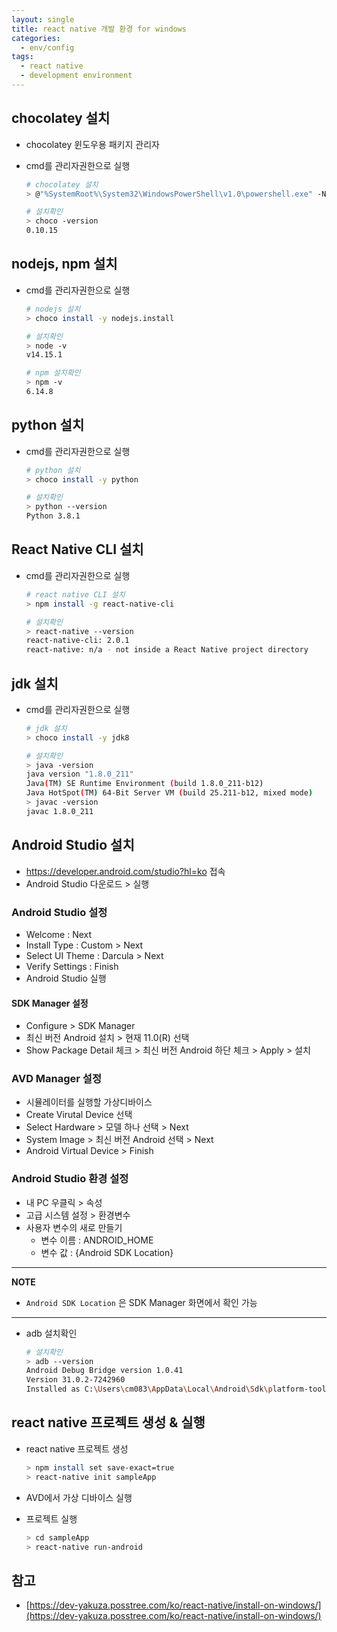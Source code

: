 ```yaml
---
layout: single
title: react native 개발 환경 for windows
categories: 
  - env/config
tags: 
  - react native
  - development environment
---
```


## chocolatey 설치

- chocolatey 윈도우용 패키지 관리자
- cmd를 관리자권한으로 실행

  ~~~bash
  # chocolatey 설치
  > @"%SystemRoot%\System32\WindowsPowerShell\v1.0\powershell.exe" -NoProfile -InputFormat None -ExecutionPolicy Bypass -Command "iex ((New-Object System.Net.WebClient).DownloadString('https://chocolatey.org/install.ps1'))" && SET "PATH=%PATH%;%ALLUSERSPROFILE%\chocolatey\bin"
  
  # 설치확인
  > choco -version
  0.10.15
  ~~~

## nodejs, npm 설치

- cmd를 관리자권한으로 실행

  ~~~bash
  # nodejs 설치
  > choco install -y nodejs.install

  # 설치확인
  > node -v
  v14.15.1

  # npm 설치확인
  > npm -v
  6.14.8
  ~~~

## python 설치

- cmd를 관리자권한으로 실행

  ~~~bash
  # python 설치
  > choco install -y python

  # 설치확인
  > python --version
  Python 3.8.1
  ~~~

## React Native CLI 설치

- cmd를 관리자권한으로 실행

  ~~~bash
  # react native CLI 설치
  > npm install -g react-native-cli

  # 설치확인
  > react-native --version
  react-native-cli: 2.0.1
  react-native: n/a - not inside a React Native project directory
  ~~~

## jdk 설치

- cmd를 관리자권한으로 실행

  ~~~bash
  # jdk 설치
  > choco install -y jdk8

  # 설치확인
  > java -version
  java version "1.8.0_211"
  Java(TM) SE Runtime Environment (build 1.8.0_211-b12)
  Java HotSpot(TM) 64-Bit Server VM (build 25.211-b12, mixed mode)
  > javac -version
  javac 1.8.0_211
  ~~~

## Android Studio 설치

- https://developer.android.com/studio?hl=ko 접속
- Android Studio 다운로드 > 실행

### Android Studio 설정

- Welcome : Next
- Install Type : Custom > Next
- Select UI Theme : Darcula > Next
- Verify Settings : Finish
- Android Studio 실행

#### SDK Manager 설정

- Configure > SDK Manager
- 최신 버전 Android 설치 > 현재 11.0(R) 선택 
- Show Package Detail 체크 > 최신 버전 Android 하단 체크 > Apply > 설치

### AVD Manager 설정

- 시뮬레이터를 실행할 가상디바이스
- Create Virutal Device 선택
- Select Hardware > 모델 하나 선택 > Next
- System Image > 최신 버전 Android 선택 > Next
- Android Virtual Device > Finish

### Android Studio 환경 설정

- 내 PC 우클릭 > 속성
- 고급 시스템 설정 > 환경변수
- 사용자 변수의 새로 만들기
  - 변수 이름 : ANDROID_HOME
  - 변수 값 : {Android SDK Location}

---

**NOTE**

- `Android SDK Location` 은 SDK Manager 화면에서 확인 가능

---

- adb 설치확인

  ~~~bash
  # 설치확인
  > adb --version
  Android Debug Bridge version 1.0.41
  Version 31.0.2-7242960
  Installed as C:\Users\cm083\AppData\Local\Android\Sdk\platform-tools\adb.exe
  ~~~

## react native 프로젝트 생성 & 실행

- react native 프로젝트 생성

  ~~~bash
  > npm install set save-exact=true
  > react-native init sampleApp
  ~~~

- AVD에서 가상 디바이스 실행

- 프로젝트 실행

  ~~~bash
  > cd sampleApp
  > react-native run-android
  ~~~


## 참고
- [https://dev-yakuza.posstree.com/ko/react-native/install-on-windows/](https://dev-yakuza.posstree.com/ko/react-native/install-on-windows/)